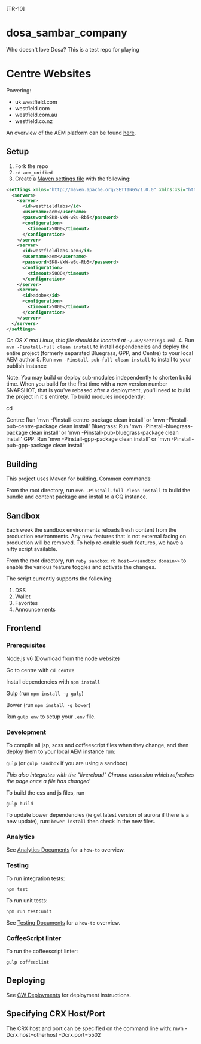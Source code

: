 
[TR-10]
# dosa_sambar_company
Who doesn't love Dosa? This is a test repo for playing

# Centre Websites

Powering:
* uk.westfield.com
* westfield.com
* westfield.com.au
* westfield.co.nz

An overview of the AEM platform can be found
[here](https://docs.adobe.com/docs/en/aem/6-0.html).

## Setup

1. Fork the repo
2. `cd aem_unified`
3. Create a [Maven settings file](http://maven.apache.org/settings.html) with the following:

  ```xml
  <settings xmlns="http://maven.apache.org/SETTINGS/1.0.0" xmlns:xsi="http://www.w3.org/2001/XMLSchema-instance" xsi:schemaLocation="http://maven.apache.org/SETTINGS/1.0.0 http://maven.apache.org/xsd/settings-1.0.0.xsd">
    <servers>
      <server>
        <id>westfieldlabs</id>
        <username>aem</username>
        <password>SK8-VxW-wBu-Rb5</password>
        <configuration>
          <timeout>5000</timeout>
        </configuration>
      </server>
      <server>
        <id>westfieldlabs-aem</id>
        <username>aem</username>
        <password>SK8-VxW-wBu-Rb5</password>
        <configuration>
          <timeout>5000</timeout>
        </configuration>
      </server>
      <server>
        <id>adobe</id>
        <configuration>
          <timeout>5000</timeout>
        </configuration>
      </server>
    </servers>
  </settings>
  ```

  *On OS X and Linux, this file should be located at `~/.m2/settings.xml`.*
4. Run `mvn -Pinstall-full clean install` to install dependencies and deploy the entire project (formerly separated Bluegrass, GPP, and Centre) to your local AEM author
5. Run `mvn -Pinstall-pub-full clean install` to install to your publish instance

Note: You may build or deploy sub-modules independently to shorten build time. When you build for the first time with a new version number SNAPSHOT, that is you've rebased after a deployment, you'll need to build the project in it's entirety. To build modules indepdently:

cd <sub-module-dir>

Centre: Run 'mvn -Pinstall-centre-package clean install' or 'mvn -Pinstall-pub-centre-package clean install'
Bluegrass: Run 'mvn -Pinstall-bluegrass-package clean install' or 'mvn -Pinstall-pub-bluegrass-package clean install'
GPP: Run 'mvn -Pinstall-gpp-package clean install' or 'mvn -Pinstall-pub-gpp-package clean install'


## Building

This project uses Maven for building. Common commands:

From the root directory, run ``mvn -Pinstall-full clean install`` to build the bundle and content package and install to a CQ instance.

## Sandbox

Each week the sandbox environments reloads fresh content from the production environments. Any new features that is not external facing on production will be removed. To help re-enable such features, we have a nifty script available.

From the root directory, run ``ruby sandbox.rb host=<<sandbox domain>>`` to enable the various feature toggles and activate the changes.

The script currently supports the following:
1. DSS
2. Wallet
3. Favorites
4. Announcements


## Frontend

### Prerequisites
Node.js v6 (Download from the node website)

Go to centre with `cd centre`

Install dependencies with `npm install`

Gulp (run `npm install -g gulp`)

Bower (run `npm install -g bower`)

Run `gulp env` to setup your `.env` file.

### Development

To compile all jsp, scss and coffeescript files when they change, and then deploy them to your local AEM instance run:

`gulp` (or `gulp sandbox` if you are using a sandbox)

*This also integrates with the "livereload" Chrome extension which refreshes the page once a file has changed*

To build the css and js files, run

`gulp build`

To update bower dependencies (ie get latest version of aurora if there is a new update), run:
`bower install` then check in the new files.


### Analytics
See [Analytics Documents](docs/analytics.md) for a `how-to` overview.

### Testing
To run integration tests:

```
npm test
```

To run unit tests:

```
npm run test:unit
```


See [Testing Documents](docs/testing.md) for a `how-to` overview.

### CoffeeScript linter

To run the coffeescript linter:

```
gulp coffee:lint
```

## Deploying

See [CW Deployments](https://github.com/westfield/engineering/blob/master/aem/cw-deployments.md) for deployment instructions.

## Specifying CRX Host/Port

The CRX host and port can be specified on the command line with:
mvn -Dcrx.host=otherhost -Dcrx.port=5502 <goals>